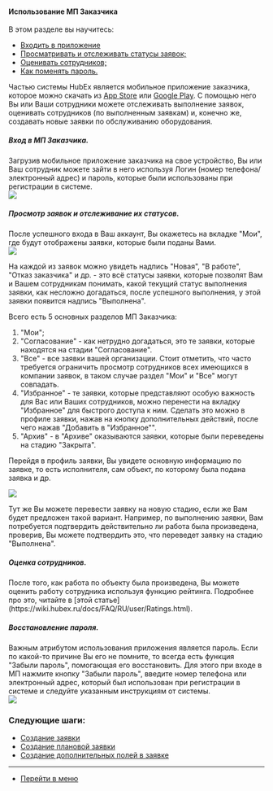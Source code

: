 #### Использование МП Заказчика
В этом разделе вы научитесь:
<html>
  <meta charset="utf-8">
  <title>Быстрый переход внутри документа</title>
 <ul>
       <li><a href="#custapp1">Входить в приложение</a></li>
       <li><a href="#custapp2">Просматривать и отслеживать статусы заявок;</a></li>
       <li><a href="#custapp3">Оценивать сотрудников;</a></li>
       <li><a href="#custapp4">Как поменять пароль.</a></li>
 </ul>
</html>

Частью системы HubEx является мобильное приложение заказчика, которое можно скачать из [App Store](https://itunes.apple.com/ru/app//id1386688688?mt=8) или [Google Play](https://play.google.com/store/apps/details?id=ru.hubex.engineer). С помощью него Вы или Ваши сотрудники можете отслеживать выполнение заявок, оценивать сотрудников (по выполненным заявкам) и, конечно же, создавать новые заявки по обслуживанию оборудования.

<h5 id="#custapp1">Вход в МП Заказчика.</h5>
Загрузив мобильное приложение заказчика на свое устройство, Вы или Ваш сотрудник можете зайти в него используя Логин (номер телефона/электронный адрес) и пароль, которые были использованы при регистрации в системе.

<div>
  <img  style="margin: 0 auto; display: block; max-width: 100%;" src="/attachments/images/FAQ/USER/CustomerApp/custapp1.jpg" />
</div>

<h5 id="#custapp1">Просмотр заявок и отслеживание их статусов.</h5>
После успешного входа в Ваш аккаунт, Вы окажетесь на вкладке "Мои", где будут отображены заявки, которые были поданы Вами.

<div>
  <img  style="margin: 0 auto; display: block; max-width: 100%;" src="/attachments/images/FAQ/USER/CustomerApp/custapp2.jpg" />
</div>

На каждой из заявок можно увидеть надпись "Новая", "В работе", "Отказ заказчика" и др. - это всё статусы заявки, которые позволят Вам и Вашем сотрудникам понимать, какой текущий статус выполнения заявки, как несложно догадаться, после успешного выполнения, у этой заявки появится надпись "Выполнена".

Всего есть 5 основных разделов МП Заказчика:
<ol>
<li>"Мои";</li>
<li>"Согласование" - как нетрудно догадаться, это те заявки, которые находятся на стадии "Согласование".</li>
<li>"Все" - все заявки вашей организации. Стоит отметить, что часто требуется ограничить просмотр сотрудников всех имеющихся в компании заявок, в таком случае раздел "Мои" и "Все" могут совпадать.</li>
<li>"Избранное" - те заявки, которые представляют особую важность для Вас или Ваших сотрудников, можно перенести на вкладку "Избранное" для быстрого доступа к ним. Сделать это можно в профиле заявки, нажав на кнопку дополнительных действий, после чего нажав "Добавить в "Избранное"".</li>
<li>"Архив" - в "Архиве" оказываются заявки, которые были переведены на стадию "Закрыта".</li>
</ol>

Перейдя в профиль заявки, Вы увидете основную информацию по заявке, то есть исполнителя, сам объект, по которому была подана заявка и др.

<div>
  <img  style="margin: 0 auto; display: block; max-width: 100%;" src="/attachments/images/FAQ/USER/CustomerApp/custapp3.jpg" />
</div>

Тут же Вы можете перевести заявку на новую стадию, если же Вам будет предложен такой вариант. Например, по выполнению заявки, Вам потребуется подтвердить действительно ли работа была произведена, проверив, Вы можете подтвердить это, что переведет заявку на стадию "Выполнена".

<h5 id="#custapp3">Оценка сотрудников.</h5>
После того, как работа по объекту была произведена, Вы можете оценить работу сотрудника используя функцию рейтинга. Подробнее про это, читайте в [этой статье](https://wiki.hubex.ru/docs/FAQ/RU/user/Ratings.html).

<h5 id="#custapp4">Восстановление пароля.</h5>
Важным атрибутом использования приложения является пароль. Если по какой-то причине Вы его не помните, то всегда есть функция "Забыли пароль", помогающая его восстановить. Для этого при входе в МП нажмите кнопку "Забыли пароль", введите номер телефона или электронный адрес, который был использован при регистрации в системе и следуйте указанным инструкциям от системы.

<div>
  <img  style="margin: 0 auto; display: block; max-width: 100%;" src="/attachments/images/FAQ/USER/CustomerApp/custapp4.jpg" />
</div>



### Следующие шаги:
- [Создание заявки](./CreatingTicket.md)
- [Создание плановой заявки](./PlannedTickets.md)
- [Создание дополнительных полей в заявке](./AdditionalFields.md)


___
- [Перейти в меню](http://wiki.hubex.ru)
